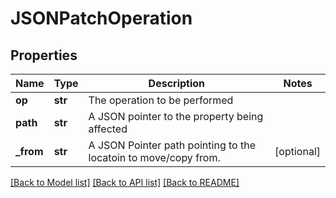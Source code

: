 # JSONPatchOperation

## Properties
Name | Type | Description | Notes
------------ | ------------- | ------------- | -------------
**op** | **str** | The operation to be performed | 
**path** | **str** | A JSON pointer to the property being affected | 
**_from** | **str** | A JSON Pointer path pointing to the locatoin to move/copy from. | [optional] 

[[Back to Model list]](../README.md#documentation-for-models) [[Back to API list]](../README.md#documentation-for-api-endpoints) [[Back to README]](../README.md)


